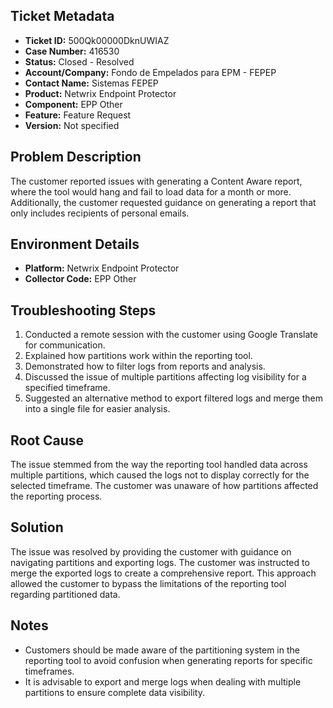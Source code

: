 ## Ticket Metadata
- **Ticket ID:** 500Qk00000DknUWIAZ
- **Case Number:** 416530
- **Status:** Closed - Resolved
- **Account/Company:** Fondo de Empelados para EPM - FEPEP
- **Contact Name:** Sistemas FEPEP
- **Product:** Netwrix Endpoint Protector
- **Component:** EPP Other
- **Feature:** Feature Request
- **Version:** Not specified

## Problem Description
The customer reported issues with generating a Content Aware report, where the tool would hang and fail to load data for a month or more. Additionally, the customer requested guidance on generating a report that only includes recipients of personal emails.

## Environment Details
- **Platform:** Netwrix Endpoint Protector
- **Collector Code:** EPP Other

## Troubleshooting Steps
1. Conducted a remote session with the customer using Google Translate for communication.
2. Explained how partitions work within the reporting tool.
3. Demonstrated how to filter logs from reports and analysis.
4. Discussed the issue of multiple partitions affecting log visibility for a specified timeframe.
5. Suggested an alternative method to export filtered logs and merge them into a single file for easier analysis.

## Root Cause
The issue stemmed from the way the reporting tool handled data across multiple partitions, which caused the logs not to display correctly for the selected timeframe. The customer was unaware of how partitions affected the reporting process.

## Solution
The issue was resolved by providing the customer with guidance on navigating partitions and exporting logs. The customer was instructed to merge the exported logs to create a comprehensive report. This approach allowed the customer to bypass the limitations of the reporting tool regarding partitioned data.

## Notes
- Customers should be made aware of the partitioning system in the reporting tool to avoid confusion when generating reports for specific timeframes.
- It is advisable to export and merge logs when dealing with multiple partitions to ensure complete data visibility.